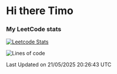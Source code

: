 # Hi there Timo
### My LeetCode stats
[![Leetcode Stats](https://leetcard.jacoblin.cool/przdtl?border=0&radius=20&ext=heatmap&theme=nord)](https://leetcode.com/przdtl)

<!--START_SECTION:waka-->
![Lines of code](https://img.shields.io/badge/From%20Hello%20World%20I%27ve%20Written-91.6%20thousand%20lines%20of%20code-blue)


 Last Updated on 21/05/2025 20:26:43 UTC
<!--END_SECTION:waka-->
